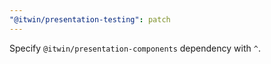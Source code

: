 ```yaml
---
"@itwin/presentation-testing": patch
---
```


Specify `@itwin/presentation-components` dependency with `^`.
